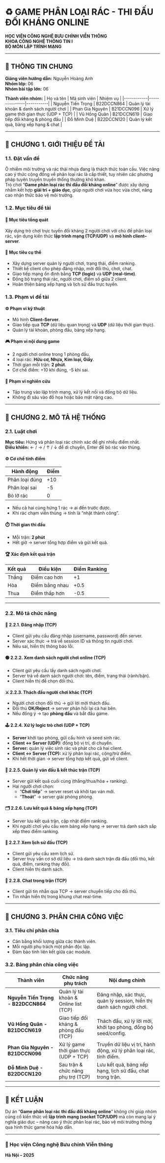 # ♻️ GAME PHÂN LOẠI RÁC - THI ĐẤU ĐỐI KHÁNG ONLINE

**HỌC VIỆN CÔNG NGHỆ BƯU CHÍNH VIỄN THÔNG**  
**KHOA CÔNG NGHỆ THÔNG TIN I**  
**BỘ MÔN LẬP TRÌNH MẠNG**

---

## 📘 THÔNG TIN CHUNG

**Giảng viên hướng dẫn:** Nguyễn Hoàng Anh  
**Nhóm lớp:** 06  
**Nhóm bài tập lớn:** 06

**Thành viên nhóm:**
| Họ và tên | Mã sinh viên | Nhiệm vụ |
|------------|---------------|-----------|
| Nguyễn Tiến Trọng | B22DCCN864 | Quản lý tài khoản & danh sách người chơi |
| Phan Gia Nguyên | B21DCCN096 | Xử lý game thời gian thực (UDP + TCP) |
| Vũ Hồng Quân | B21DCCN619 | Giao tiếp đối kháng & phòng đấu |
| Đỗ Minh Duệ | B22DCCN120 | Quản lý kết quả, bảng xếp hạng & chat |

---

## 🎯 CHƯƠNG 1. GIỚI THIỆU ĐỀ TÀI

### 1.1. Đặt vấn đề
Ô nhiễm môi trường và rác thải nhựa đang là thách thức toàn cầu. Việc nâng cao ý thức cộng đồng về phân loại rác là cấp thiết, tuy nhiên các phương pháp tuyên truyền truyền thống thường khô khan.  
Trò chơi “**Game phân loại rác thi đấu đối kháng online**” được xây dựng nhằm kết hợp **giải trí + giáo dục**, giúp người chơi vừa học vừa chơi, nâng cao nhận thức bảo vệ môi trường.

### 1.2. Mục tiêu đề tài
#### 🎯 Mục tiêu tổng quát
Xây dựng trò chơi trực tuyến đối kháng 2 người chơi với chủ đề phân loại rác, vận dụng kiến thức **lập trình mạng (TCP/UDP)** và **mô hình client–server**.

#### 🎯 Mục tiêu cụ thể
- Xây dựng server quản lý người chơi, trạng thái, điểm ranking.
- Thiết kế client cho phép đăng nhập, mời đối thủ, chơi, chat.
- Giao tiếp mạng ổn định bằng **TCP (logic)** và **UDP (real-time)**.
- Đồng bộ trạng thái rác, người chơi, điểm số giữa 2 client.
- Hoàn thiện bảng xếp hạng và lịch sử đấu trực tuyến.

### 1.3. Phạm vi đề tài
#### ⚙️ Phạm vi kỹ thuật
- Mô hình **Client–Server**.
- Giao tiếp qua **TCP** (dữ liệu quan trọng) và **UDP** (dữ liệu thời gian thực).
- Quản lý tài khoản, phòng đấu, bảng xếp hạng.

#### 🎮 Phạm vi nội dung game
- 2 người chơi online trong 1 phòng đấu.
- 4 loại rác: **Hữu cơ, Nhựa, Kim loại, Giấy**.
- Thời gian mỗi trận: **2 phút**.
- Cơ chế điểm: +10 khi đúng, -5 khi sai.

#### 🧠 Phạm vi nghiên cứu
- Tập trung vào lập trình mạng, xử lý kết nối và đồng bộ dữ liệu.
- Không đi sâu vào đồ họa hoặc bảo mật nâng cao.

---

## 🧩 CHƯƠNG 2. MÔ TẢ HỆ THỐNG

### 2.1. Luật chơi
**Mục tiêu:** Hứng và phân loại rác chính xác để ghi nhiều điểm nhất.  
**Điều khiển:** ← / → / ↑ / ↓ để di chuyển, Enter để bỏ rác vào thùng.

#### ⚙️ Cơ chế tính điểm
| Hành động | Điểm |
|------------|-------|
| Phân loại đúng | +10 |
| Phân loại sai | -5 |
| Bỏ lỡ rác | 0 |

- Nếu cả hai cùng hứng 1 rác → ai đến trước được.
- Khi rác chạm viền thùng → tính là “nhặt thành công”.

#### ⏱️ Thời gian thi đấu
- Mỗi trận: **2 phút**
- Hết giờ → server tổng hợp điểm và gửi kết quả.

#### 🏆 Xác định kết quả trận
| Kết quả | Điều kiện | Điểm Ranking |
|----------|------------|----------------|
| Thắng | Điểm cao hơn | +1 |
| Hòa | Điểm bằng nhau | +0.5 |
| Thua | Điểm thấp hơn | -0.5 |

---

### 2.2. Mô tả chức năng

#### 🧾 2.2.1. Đăng nhập (TCP)
- Client gửi yêu cầu đăng nhập (username, password) đến server.
- Server xác thực → trả về session ID và thông tin người chơi.
- Nếu sai, hiển thị thông báo lỗi.

#### 🟢 2.2.2. Xem danh sách người chơi online (TCP)
- Client gửi yêu cầu lấy danh sách người chơi.
- Server trả về danh sách người chơi: tên, điểm, trạng thái (rảnh/bận).
- Client hiển thị để chọn đối thủ.

#### ⚔️ 2.2.3. Thách đấu người chơi khác (TCP)
- Người chơi chọn đối thủ → gửi lời mời thách đấu.
- Đối thủ **OK/Reject** → server phản hồi lại cả hai bên.
- Nếu đồng ý → tạo **phòng đấu** và bắt đầu game.

#### 🕹️ 2.2.4. Xử lý logic trò chơi (UDP + TCP)
- **Server** khởi tạo phòng, gửi cấu hình và seed sinh rác.
- **Client ↔ Server (UDP):** đồng bộ vị trí, di chuyển.
- **Server:** quản lý việc sinh rác và phát cho cả hai client.
- **Client ↔ Server (TCP):** xử lý phân loại rác, cộng/trừ điểm.
- Khi hết thời gian → server tổng hợp kết quả, gửi về client.

#### 🧮 2.2.5. Quản lý ván đấu & kết thúc trận (TCP)
- Server gửi kết quả cuối cùng (thắng/thua/hòa + ranking).
- Hai người chơi chọn:
    - “**Chơi tiếp**” → server reset và khởi tạo ván mới.
    - “**Thoát**” → server giải phóng phòng.

#### 🗂️ 2.2.6. Lưu kết quả & bảng xếp hạng (TCP)
- Server lưu kết quả trận, cập nhật điểm ranking.
- Khi người chơi yêu cầu xem bảng xếp hạng → server trả danh sách sắp xếp theo điểm ranking.

#### 📜 2.2.7. Xem lịch sử đấu (TCP)
- Client gửi yêu cầu xem lịch sử.
- Server truy vấn cơ sở dữ liệu → trả danh sách trận đã đấu (đối thủ, kết quả, điểm, ranking thay đổi).
- Client hiển thị danh sách.

#### 💬 2.2.8. Chat trong trận (TCP)
- Client gửi tin nhắn qua TCP → server chuyển tiếp cho đối thủ.
- Tin nhắn hiển thị trong khung chat real-time.

---

## 👥 CHƯƠNG 3. PHÂN CHIA CÔNG VIỆC

### 3.1. Tiêu chí phân chia
- Cân bằng khối lượng giữa các thành viên.
- Mỗi người phụ trách một phần độc lập.
- Đảm bảo tính liên kết giữa các module.

### 3.2. Bảng phân chia công việc

| Thành viên | Chức năng phụ trách | Nội dung chính |
|-------------|----------------------|----------------|
| **Nguyễn Tiến Trọng - B22DCCN864** | Quản lý tài khoản & Online list (TCP) | Đăng nhập, xác thực, quản lý session, hiển thị danh sách người chơi. |
| **Vũ Hồng Quân - B21DCCN619** | Giao tiếp đối kháng & phòng đấu (TCP) | Thách đấu, xử lý lời mời, khởi tạo phòng, đồng bộ seed/config. |
| **Phan Gia Nguyên - B21DCCN096** | Xử lý game thời gian thực (UDP + TCP) | Truyền dữ liệu vị trí, hành động, xử lý phân loại rác, tính điểm. |
| **Đỗ Minh Duệ - B22DCCN120** | Sau trận & chức năng phụ trợ (TCP) | Lưu kết quả, bảng xếp hạng, lịch sử đấu, chat trong trận. |

---

## 🏁 KẾT LUẬN

Dự án “**Game phân loại rác thi đấu đối kháng online**” không chỉ giúp nhóm củng cố kiến thức về **lập trình mạng (socket TCP/UDP)** mà còn mang lại ý nghĩa giáo dục – nâng cao ý thức phân loại rác, bảo vệ môi trường thông qua hình thức game hóa hấp dẫn.

---

### 🏢 Học viện Công nghệ Bưu chính Viễn thông
**Hà Nội – 2025**

